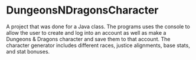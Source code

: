 # DungeonsNDragonsCharacter
A project that was done for a Java class. The programs uses the console to allow the user to create and log into an account as well as make a Dungeons & Dragons character and save them to that account. The character generator includes different races, justice alignments, base stats, and stat bonuses.
